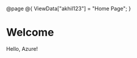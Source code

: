 @page
@{
    ViewData["akhil123"] = "Home Page";
}
<div class="text-center">
    <h1 class="display-4">Welcome</h1>
    <p>Hello, Azure!</p>
</div>
